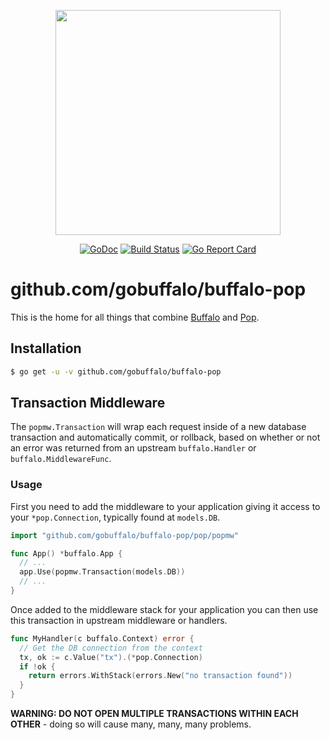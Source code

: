 <p align="center"><img src="https://github.com/gobuffalo/buffalo/blob/master/logo.svg" width="360"></p>

<p align="center">
<a href="https://godoc.org/github.com/gobuffalo/buffalo-pop"><img src="https://godoc.org/github.com/gobuffalo/buffalo-pop?status.svg" alt="GoDoc" /></a>
<a href="https://travis-ci.org/gobuffalo/buffalo-pop"><img src="https://travis-ci.org/gobuffalo/buffalo-pop.svg?branch=master" alt="Build Status" /></a>
<a href="https://goreportcard.com/report/github.com/gobuffalo/buffalo-pop"><img src="https://goreportcard.com/badge/github.com/gobuffalo/buffalo-pop" alt="Go Report Card" /></a>
</p>

# github.com/gobuffalo/buffalo-pop

This is the home for all things that combine [Buffalo](https://github.com/gobuffalo/buffalo) and [Pop](https://github.com/gobuffalo/pop).

## Installation

```bash
$ go get -u -v github.com/gobuffalo/buffalo-pop
```

## Transaction Middleware

The `popmw.Transaction` will wrap each request inside of a new database transaction and automatically commit, or rollback, based on whether or not an error was returned from an upstream `buffalo.Handler` or `buffalo.MiddlewareFunc`.

### Usage

First you need to add the middleware to your application giving it access to your `*pop.Connection`, typically found at `models.DB`.

```go
import "github.com/gobuffalo/buffalo-pop/pop/popmw"

func App() *buffalo.App {
  // ...
  app.Use(popmw.Transaction(models.DB))
  // ...
}
```

Once added to the middleware stack for your application you can then use this transaction in upstream middleware or handlers.

```go
func MyHandler(c buffalo.Context) error {
  // Get the DB connection from the context
  tx, ok := c.Value("tx").(*pop.Connection)
  if !ok {
    return errors.WithStack(errors.New("no transaction found"))
  }
}
```

**WARNING: DO NOT OPEN MULTIPLE TRANSACTIONS WITHIN EACH OTHER** - doing so will cause many, many, many problems.
